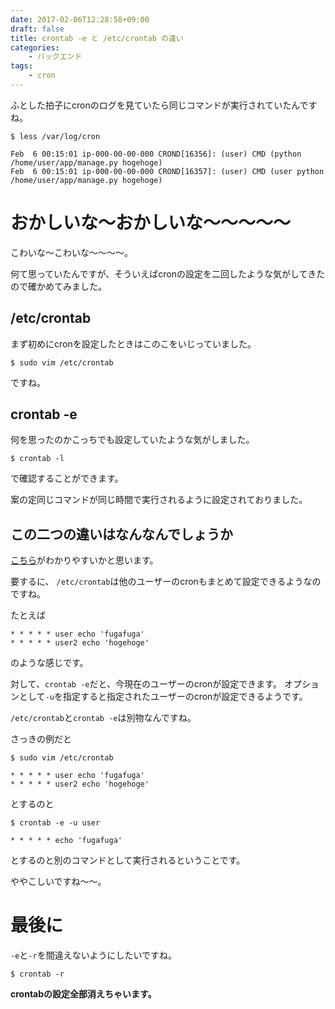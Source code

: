 ```yaml
---
date: 2017-02-06T12:28:58+09:00
draft: false
title: crontab -e と /etc/crontab の違い
categories:
    - バックエンド
tags:
    - cron
---
```



ふとした拍子にcronのログを見ていたら同じコマンドが実行されていたんですね。

```
$ less /var/log/cron
```

```
Feb  6 00:15:01 ip-000-00-00-000 CROND[16356]: (user) CMD (python /home/user/app/manage.py hogehoge)
Feb  6 00:15:01 ip-000-00-00-000 CROND[16357]: (user) CMD (user python /home/user/app/manage.py hogehoge)
```


# おかしいな〜おかしいな〜〜〜〜〜

こわいな〜こわいな〜〜〜〜。

何て思っていたんですが、そういえばcronの設定を二回したような気がしてきたので確かめてみました。

## /etc/crontab

まず初めにcronを設定したときはこのこをいじっていました。

```
$ sudo vim /etc/crontab
```
ですね。

## crontab -e

何を思ったのかこっちでも設定していたような気がしました。

```
$ crontab -l
```

で確認することができます。

案の定同じコマンドが同じ時間で実行されるように設定されておりました。

## この二つの違いはなんなんでしょうか

[こちら](http://superuser.com/questions/290093/difference-between-etc-crontab-and-crontab-e)がわかりやすいかと思います。

要するに、
`/etc/crontab`は他のユーザーのcronもまとめて設定できるようなのですね。

たとえば

```
* * * * * user echo 'fugafuga'
* * * * * user2 echo 'hogehoge'
```
のような感じです。

対して、`crontab -e`だと、今現在のユーザーのcronが設定できます。
オプションとして`-u`を指定すると指定されたユーザーのcronが設定できるようです。

`/etc/crontab`と`crontab -e`は別物なんですね。

さっきの例だと

```
$ sudo vim /etc/crontab
```

```
* * * * * user echo 'fugafuga'
* * * * * user2 echo 'hogehoge'
```
とするのと

```
$ crontab -e -u user
```

```
* * * * * echo 'fugafuga'
```
とするのと別のコマンドとして実行されるということです。

ややこしいですね〜〜。

# 最後に

`-e`と`-r`を間違えないようにしたいですね。

```
$ crontab -r
```

**crontabの設定全部消えちゃいます。**
